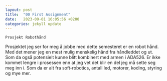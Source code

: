 ```yaml
---
layout: post
title:  "00 First Assignment"
date:   2023-09-01 16:05:56 +0200
categories: jekyll update
---
```


`Prosjekt Robothånd`

Prosjektet jeg ser for meg å jobbe med dette semesteret er en robot hånd. Med det mener jeg en mest mulig menskelig hånd fra håndleddet og ut. Som da også potensielt kunne blitt kombinert med armen i ADA526. Er ikke kommet lengre i prosessen enn at jeg vet det blir en del jeg må sette seg meg inn i. Som da er alt fra soft-robotics, antall led, motorer, koding, styring og mye mer.
